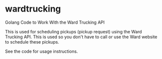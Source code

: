 # wardtrucking
Golang Code to Work With the Ward Trucking API

This is used for scheduling pickups (pickup request) using the Ward Trucking API.  This is used so you don't have to call or use the Ward website to schedule these pickups.

See the code for usage instructions.